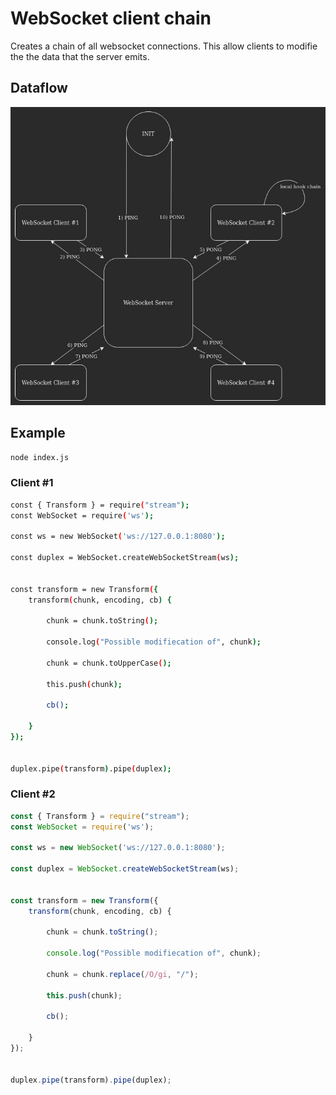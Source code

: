 # WebSocket client chain

Creates a chain of all websocket connections.
This allow clients to modifie the the data that the server emits.

## Dataflow
![Dataflow](./docs/data-flow.jpg)

## Example
```sh
node index.js
```

### Client #1
```sh
const { Transform } = require("stream");
const WebSocket = require('ws');

const ws = new WebSocket('ws://127.0.0.1:8080');

const duplex = WebSocket.createWebSocketStream(ws);


const transform = new Transform({
    transform(chunk, encoding, cb) {

        chunk = chunk.toString();

        console.log("Possible modifiecation of", chunk);

        chunk = chunk.toUpperCase();

        this.push(chunk);

        cb();

    }
});


duplex.pipe(transform).pipe(duplex);
```

### Client #2
```js
const { Transform } = require("stream");
const WebSocket = require('ws');

const ws = new WebSocket('ws://127.0.0.1:8080');

const duplex = WebSocket.createWebSocketStream(ws);


const transform = new Transform({
    transform(chunk, encoding, cb) {

        chunk = chunk.toString();

        console.log("Possible modifiecation of", chunk);

        chunk = chunk.replace(/O/gi, "/");

        this.push(chunk);

        cb();

    }
});


duplex.pipe(transform).pipe(duplex);
```